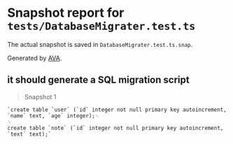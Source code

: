 # Snapshot report for `tests/DatabaseMigrater.test.ts`

The actual snapshot is saved in `DatabaseMigrater.test.ts.snap`.

Generated by [AVA](https://ava.li).

## it should generate a SQL migration script

> Snapshot 1

    `create table `user` (`id` integer not null primary key autoincrement, `name` text, `age` integer);␊
    ␊
    create table `note` (`id` integer not null primary key autoincrement, `text` text);`
